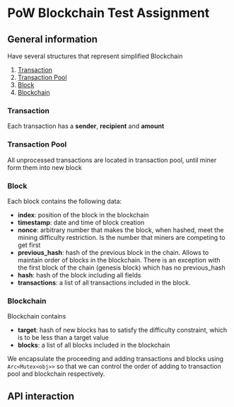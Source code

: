 # PoW Blockchain Test Assignment

## General information

Have several structures that represent simplified Blockchain

1. [Transaction](#Transaction)
2. [Transaction Pool](#)
3. [Block](#Block)
4. [Blockchain](#Blockchain)

### Transaction

Each transaction has a **sender**, **recipient** and **amount**

### Transaction Pool

All unprocessed transactions are located in transaction pool, until miner form them into new block

### Block

Each block contains the following data:

* **index**: position of the block in the blockchain
* **timestamp**: date and time of block creation
* **nonce**: arbitrary number that makes the block, when hashed, meet the mining difficulty restriction. Is the number
  that miners are competing to get first
* **previous_hash**: hash of the previous block in the chain. Allows to maintain order of blocks in the blockchain.
  There is an exception with the first block of the chain (genesis block) which has no previous_hash
* **hash**: hash of the block including all fields
* **transactions**: a list of all transactions included in the block.

### Blockchain

Blockchain contains

* **target**: hash of new blocks has to satisfy the difficulty constraint, which is to be less than a target value
* **blocks**: a list of all blocks included in the blockchain


We encapsulate the proceeding and adding transactions
and blocks using `Arc<Mutex<obj>>` so that we can control the order of adding to transaction pool and blockchain
respectively.


## API interaction
